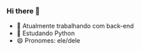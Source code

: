 ### Hi there 👋

- 🔭 Atualmente trabalhando com back-end
- 🌱 Estudando Python
- 😄 Pronomes: ele/dele
